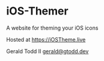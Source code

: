 # iOS-Themer
A website for theming your iOS icons

Hosted at https://iOSTheme.live

Gerald Todd II
gerald@gtodd.dev
